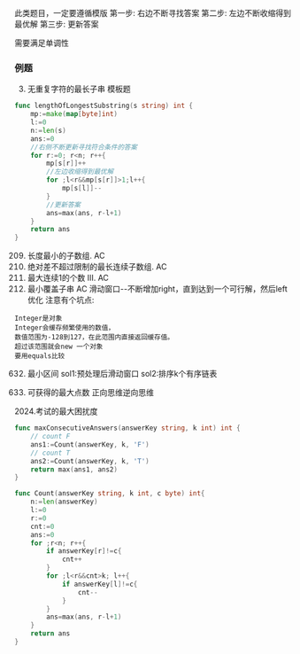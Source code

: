 此类题目，一定要遵循模版
第一步: 右边不断寻找答案
第二步: 左边不断收缩得到最优解
第三步: 更新答案

需要满足单调性
### 例题 
3. 无重复字符的最长子串
模板题
```go
func lengthOfLongestSubstring(s string) int {
    mp:=make(map[byte]int)
    l:=0
    n:=len(s)
    ans:=0
	//右侧不断更新寻找符合条件的答案
    for r:=0; r<n; r++{
        mp[s[r]]++
        //左边收缩得到最优解
        for ;l<r&&mp[s[r]]>1;l++{
            mp[s[l]]--
        }
        //更新答案
        ans=max(ans, r-l+1)
    }
    return ans
}
```
209. 长度最小的子数组.  AC
1438. 绝对差不超过限制的最长连续子数组.  AC
211. 最大连续1的个数 III.  AC
76. 最小覆盖子串 AC
滑动窗口--不断增加right，直到达到一个可行解，然后left优化
注意有个坑点:
```
Integer是对象  
Integer会缓存频繁使用的数值，  
数值范围为-128到127，在此范围内直接返回缓存值。  
超过该范围就会new 一个对象
要用equals比较
```
632. 最小区间
sol1:预处理后滑动窗口
sol2:排序k个有序链表

1423. 可获得的最大点数
正向思维逆向思维

2024.考试的最大困扰度
```go
func maxConsecutiveAnswers(answerKey string, k int) int {
    // count F
    ans1:=Count(answerKey, k, 'F')
    // count T
    ans2:=Count(answerKey, k, 'T')
    return max(ans1, ans2)
}

func Count(answerKey string, k int, c byte) int{
    n:=len(answerKey)
    l:=0
    r:=0
    cnt:=0
    ans:=0
    for ;r<n; r++{
        if answerKey[r]!=c{
            cnt++
        }
        for ;l<r&&cnt>k; l++{
            if answerKey[l]!=c{
                cnt--
            }
        }
        ans=max(ans, r-l+1)
    }
    return ans
}
```